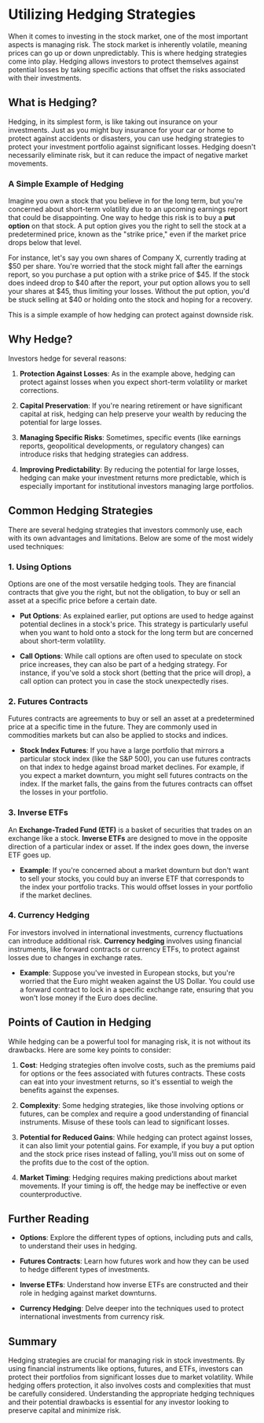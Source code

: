 # Utilizing Hedging Strategies

When it comes to investing in the stock market, one of the most important aspects is managing risk. The stock market is inherently volatile, meaning prices can go up or down unpredictably. This is where hedging strategies come into play. Hedging allows investors to protect themselves against potential losses by taking specific actions that offset the risks associated with their investments.

## What is Hedging?

Hedging, in its simplest form, is like taking out insurance on your investments. Just as you might buy insurance for your car or home to protect against accidents or disasters, you can use hedging strategies to protect your investment portfolio against significant losses. Hedging doesn't necessarily eliminate risk, but it can reduce the impact of negative market movements.

### A Simple Example of Hedging

Imagine you own a stock that you believe in for the long term, but you're concerned about short-term volatility due to an upcoming earnings report that could be disappointing. One way to hedge this risk is to buy a **put option** on that stock. A put option gives you the right to sell the stock at a predetermined price, known as the "strike price," even if the market price drops below that level.

For instance, let's say you own shares of Company X, currently trading at $50 per share. You're worried that the stock might fall after the earnings report, so you purchase a put option with a strike price of $45. If the stock does indeed drop to $40 after the report, your put option allows you to sell your shares at $45, thus limiting your losses. Without the put option, you'd be stuck selling at $40 or holding onto the stock and hoping for a recovery.

This is a simple example of how hedging can protect against downside risk.

## Why Hedge?

Investors hedge for several reasons:

1. **Protection Against Losses**: As in the example above, hedging can protect against losses when you expect short-term volatility or market corrections.
   
2. **Capital Preservation**: If you're nearing retirement or have significant capital at risk, hedging can help preserve your wealth by reducing the potential for large losses.
   
3. **Managing Specific Risks**: Sometimes, specific events (like earnings reports, geopolitical developments, or regulatory changes) can introduce risks that hedging strategies can address.

4. **Improving Predictability**: By reducing the potential for large losses, hedging can make your investment returns more predictable, which is especially important for institutional investors managing large portfolios.

## Common Hedging Strategies

There are several hedging strategies that investors commonly use, each with its own advantages and limitations. Below are some of the most widely used techniques:

### 1. **Using Options**

Options are one of the most versatile hedging tools. They are financial contracts that give you the right, but not the obligation, to buy or sell an asset at a specific price before a certain date.

- **Put Options**: As explained earlier, put options are used to hedge against potential declines in a stock's price. This strategy is particularly useful when you want to hold onto a stock for the long term but are concerned about short-term volatility.

- **Call Options**: While call options are often used to speculate on stock price increases, they can also be part of a hedging strategy. For instance, if you've sold a stock short (betting that the price will drop), a call option can protect you in case the stock unexpectedly rises.

### 2. **Futures Contracts**

Futures contracts are agreements to buy or sell an asset at a predetermined price at a specific time in the future. They are commonly used in commodities markets but can also be applied to stocks and indices.

- **Stock Index Futures**: If you have a large portfolio that mirrors a particular stock index (like the S&P 500), you can use futures contracts on that index to hedge against broad market declines. For example, if you expect a market downturn, you might sell futures contracts on the index. If the market falls, the gains from the futures contracts can offset the losses in your portfolio.

### 3. **Inverse ETFs**

An **Exchange-Traded Fund (ETF)** is a basket of securities that trades on an exchange like a stock. **Inverse ETFs** are designed to move in the opposite direction of a particular index or asset. If the index goes down, the inverse ETF goes up.

- **Example**: If you're concerned about a market downturn but don't want to sell your stocks, you could buy an inverse ETF that corresponds to the index your portfolio tracks. This would offset losses in your portfolio if the market declines.

### 4. **Currency Hedging**

For investors involved in international investments, currency fluctuations can introduce additional risk. **Currency hedging** involves using financial instruments, like forward contracts or currency ETFs, to protect against losses due to changes in exchange rates.

- **Example**: Suppose you've invested in European stocks, but you're worried that the Euro might weaken against the US Dollar. You could use a forward contract to lock in a specific exchange rate, ensuring that you won't lose money if the Euro does decline.

## Points of Caution in Hedging

While hedging can be a powerful tool for managing risk, it is not without its drawbacks. Here are some key points to consider:

1. **Cost**: Hedging strategies often involve costs, such as the premiums paid for options or the fees associated with futures contracts. These costs can eat into your investment returns, so it's essential to weigh the benefits against the expenses.

2. **Complexity**: Some hedging strategies, like those involving options or futures, can be complex and require a good understanding of financial instruments. Misuse of these tools can lead to significant losses.

3. **Potential for Reduced Gains**: While hedging can protect against losses, it can also limit your potential gains. For example, if you buy a put option and the stock price rises instead of falling, you'll miss out on some of the profits due to the cost of the option.

4. **Market Timing**: Hedging requires making predictions about market movements. If your timing is off, the hedge may be ineffective or even counterproductive.

## Further Reading

- **Options**: Explore the different types of options, including puts and calls, to understand their uses in hedging.
  
- **Futures Contracts**: Learn how futures work and how they can be used to hedge different types of investments.
  
- **Inverse ETFs**: Understand how inverse ETFs are constructed and their role in hedging against market downturns.
  
- **Currency Hedging**: Delve deeper into the techniques used to protect international investments from currency risk.

## Summary

Hedging strategies are crucial for managing risk in stock investments. By using financial instruments like options, futures, and ETFs, investors can protect their portfolios from significant losses due to market volatility. While hedging offers protection, it also involves costs and complexities that must be carefully considered. Understanding the appropriate hedging techniques and their potential drawbacks is essential for any investor looking to preserve capital and minimize risk.